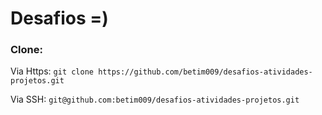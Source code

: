 # Desafios =)

### Clone:

Via Https: `git clone https://github.com/betim009/desafios-atividades-projetos.git`

Via SSH: `git@github.com:betim009/desafios-atividades-projetos.git`
